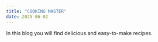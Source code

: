 ```yaml
---
title: "COOKING MASTER"
date: 2025-06-02
---
```

In this blog you will find delicious and easy-to-make recipes.
